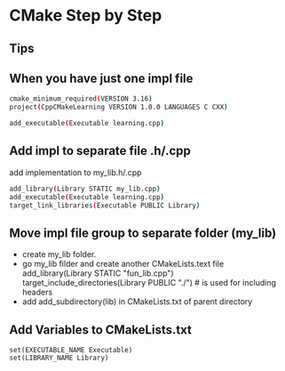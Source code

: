 
# CMake Step by Step
## Tips

## When you have just one impl file 
```bash
cmake_minimum_required(VERSION 3.16)
project(CppCMakeLearning VERSION 1.0.0 LANGUAGES C CXX)

add_executable(Executable learning.cpp)
```
## Add impl to separate file .h/.cpp
add implementation to my_lib.h/.cpp

```bash
add_library(Library STATIC my_lib.cpp)
add_executable(Executable learning.cpp)
target_link_libraries(Executable PUBLIC Library)
```
## Move impl file group to separate folder (my_lib)
- create my_lib folder.
- go my_lib filder and create another CMakeLists.text file
    add_library(Library STATIC "fun_lib.cpp")
    target_include_directories(Library PUBLIC "./") # is used for including headers
- add add_subdirectory(lib) in CMakeLists.txt of parent directory

## Add Variables to CMakeLists.txt
```
set(EXECUTABLE_NAME Executable)
set(LIBRARY_NAME Library)
```

